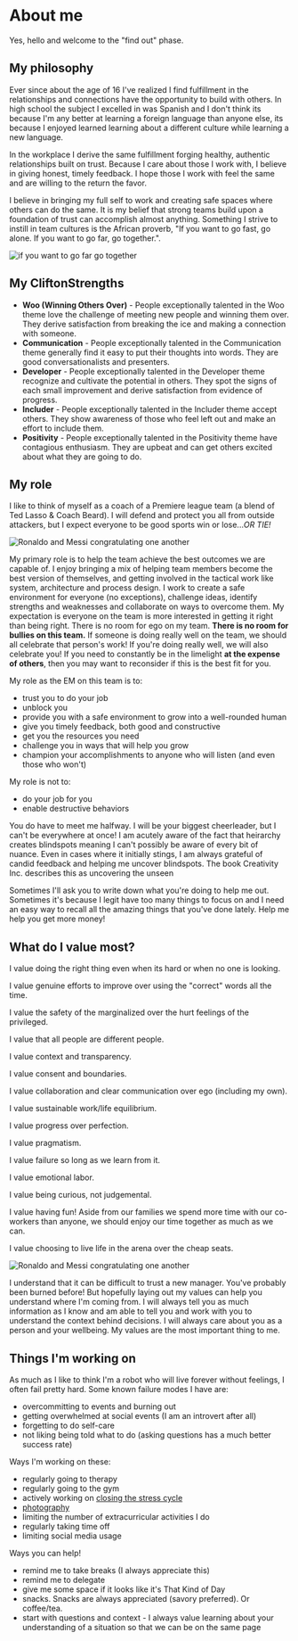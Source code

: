 # About me
Yes, hello and welcome to the "find out" phase.

## My philosophy

Ever since about the age of 16 I've realized I find fulfillment in the relationships and connections have the opportunity to build with others. In high school the subject I excelled in was Spanish and I don't think its because I'm any better at learning a foreign language than anyone else, its because I enjoyed learned learning about a different culture while learning a new language.

In the workplace I derive the same fulfillment forging healthy, authentic relationships built on trust. Because I care about those I work with, I believe in giving honest, timely feedback. I hope those I work with feel the same and are willing to the return the favor.

I believe in bringing my full self to work and creating safe spaces where others can do the same. It is my belief that strong teams build upon a foundation of trust can accomplish almost anything. Something I strive to instill in team cultures is the African proverb, "If you want to go fast, go alone. If you want to go far, go together.".

![if you want to go far go together](../images/go_far_together.jpg)

## My CliftonStrengths
- **Woo (Winning Others Over)** - People exceptionally talented in the Woo theme love the challenge of meeting new people and winning them over. They derive satisfaction from breaking the ice and making a connection with someone.
- **Communication** - People exceptionally talented in the Communication theme generally find it easy to put their thoughts into words. They are good conversationalists and presenters.
- **Developer** - People exceptionally talented in the Developer theme recognize and cultivate the potential in others. They spot the signs of each small improvement and derive satisfaction from evidence of progress.
- **Includer** - People exceptionally talented in the Includer theme accept others. They show awareness of those who feel left out and make an effort to include them.
- **Positivity** - People exceptionally talented in the Positivity theme have contagious enthusiasm. They are upbeat and can get others excited about what they are going to do.

## My role

I like to think of myself as a coach of a Premiere league team (a blend of Ted Lasso & Coach Beard). I will defend and protect you all from outside attackers, but I expect everyone to be good sports win or lose...*OR TIE!*

![Ronaldo and Messi congratulating one another](../images/good_game.gif)

My primary role is to help the team achieve the best outcomes we are capable of. I enjoy bringing a mix of helping team members become the best version of themselves, and getting involved in the tactical work like system, architecture and process design. I work to create a safe environment for everyone (no exceptions), challenge ideas, identify strengths and weaknesses and collaborate on ways to overcome them. My expectation is everyone on the team is more interested in getting it right than being right. There is no room for ego on my team. **There is no room for bullies on this team.** If someone is doing really well on the team, we should all celebrate that person's work! If you're doing really well, we will also celebrate you! If you need to constantly be in the limelight **at the expense of others**, then you may want to reconsider if this is the best fit for you.

My role as the EM on this team is to:

- trust you to do your job
- unblock you
- provide you with a safe environment to grow into a well-rounded human
- give you timely feedback, both good and constructive
- get you the resources you need
- challenge you in ways that will help you grow
- champion your accomplishments to anyone who will listen (and even those who won't)

My role is not to:

- do your job for you
- enable destructive behaviors

You do have to meet me halfway. I will be your biggest cheerleader, but I can't be everywhere at once! I am acutely aware of the fact that heirarchy creates blindspots meaning I can't possibly be aware of every bit of nuance. Even in cases where it initially stings, I am always grateful of candid feedback and helping me uncover blindspots. The book Creativity Inc. describes this as uncovering the unseen

Sometimes I'll ask you to write down what you're doing to help me out. Sometimes it's because I legit have too many things to focus on and I need an easy way to recall all the amazing things that you've done lately. Help me help you get more money!

## What do I value most?

I value doing the right thing even when its hard or when no one is looking.

I value genuine efforts to improve over using the "correct" words all the time.

I value the safety of the marginalized over the hurt feelings of the privileged.

I value that all people are different people.

I value context and transparency.

I value consent and boundaries.

I value collaboration and clear communication over ego (including my own).

I value sustainable work/life equilibrium.

I value progress over perfection.

I value pragmatism.

I value failure so long as we learn from it.

I value emotional labor.

I value being curious, not judgemental.

I value having fun! Aside from our families we spend more time with our co-workers than anyone, we should enjoy our time together as much as we can.

I value choosing to live life in the arena over the cheap seats.

![Ronaldo and Messi congratulating one another](../images/in_the_arena.png)

I understand that it can be difficult to trust a new manager. You've probably been burned before! But hopefully laying out my values can help you understand where I'm coming from. I will always tell you as much information as I know and am able to tell you and work with you to understand the context behind decisions. I will always care about you as a person and your wellbeing. My values are the most important thing to me.

## Things I'm working on

As much as I like to think I'm a robot who will live forever without feelings, I often fail pretty hard. Some known failure modes I have are:

- overcommitting to events and burning out
- getting overwhelmed at social events (I am an introvert after all)
- forgetting to do self-care
- not liking being told what to do (asking questions has a much better success rate)

Ways I'm working on these:
- regularly going to therapy
- regularly going to the gym
- actively working on [closing the stress cycle](https://www.amazon.com/Burnout-Secret-Unlocking-Stress-Cycle-ebook/dp/B07DT4GW16/ref=tmm_kin_swatch_0?_encoding=UTF8&qid=1567181581&sr=8-1)
- [photography](https://instagram.com/danielleleongphoto)
- limiting the number of extracurricular activities I do
- regularly taking time off
- limiting social media usage

Ways you can help!
- remind me to take breaks (I always appreciate this)
- remind me to delegate
- give me some space if it looks like it's That Kind of Day
- snacks. Snacks are always appreciated (savory preferred). Or coffee/tea.
- start with questions and context - I always value learning about your understanding of a situation so that we can be on the same page
